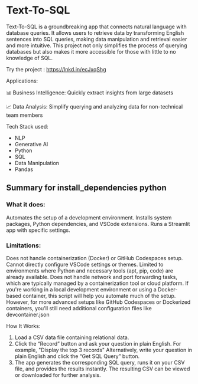 # Text-To-SQL

Text-To-SQL is a groundbreaking app that connects natural language with database queries. It allows users to retrieve data by transforming English sentences into SQL queries, making data manipulation and retrieval easier and more intuitive. This project not only simplifies the process of querying databases but also makes it more accessible for those with little to no knowledge of SQL.

Try the project : [ https://lnkd.in/ecJxqShg
](https://textsql-analysis.streamlit.app/)

Applications:

📊 Business Intelligence: Quickly extract insights from large datasets

📈 Data Analysis: Simplify querying and analyzing data for non-technical team members

Tech Stack used:
- NLP
- Generative AI
- Python
- SQL
- Data Manipulation
- Pandas

## Summary for install_dependencies python
### What it does:

Automates the setup of a development environment. Installs system packages, Python dependencies, and VSCode extensions. Runs a Streamlit app with specific settings.

### Limitations:

Does not handle containerization (Docker) or GitHub Codespaces setup. Cannot directly configure VSCode settings or themes. Limited to environments where Python and necessary tools (apt, pip, code) are already available.
Does not handle network and port forwarding tasks, which are typically managed by a containerization tool or cloud platform. If you're working in a local development environment or using a Docker-based container, this script will help you automate much of the setup. However, for more advanced setups like GitHub Codespaces or Dockerized containers, you'll still need additional configuration files like devcontainer.json




How It Works:
1. Load a CSV data file containing relational data.
2. Click the “Record” button and ask your question in plain English. For example, "Display the top 3 records" Alternatively, write your question in plain English and click the “Get SQL Query” button.
3. The app generates the corresponding SQL query, runs it on your CSV file, and provides the results instantly. The resulting CSV can be viewed or downloaded for further analysis.
